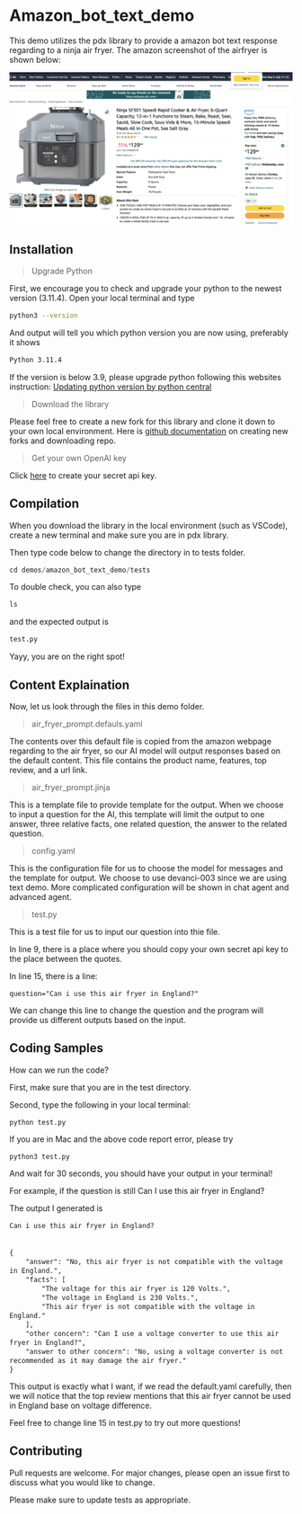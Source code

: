 # Amazon_bot_text_demo

This demo utilizes the pdx library to provide a amazon bot text response regarding to a ninja air fryer. The amazon screenshot of the airfryer is shown below:

![image](air_fryer_photo.png)

## Installation
> Upgrade Python


First, we encourage you to check and upgrade your python to the newest version (3.11.4). Open your local terminal and type

```bash
python3 --version
```
And output will tell you which python version you are now using, preferably it shows
```bash
Python 3.11.4
```
If the version is below 3.9, please upgrade python following this websites instruction:
[Updating python version by python central](https://www.pythoncentral.io/how-to-update-python/)

> Download the library

Please feel free to create a new fork for this library and clone it down to your own local environment.
Here is [github documentation](https://docs.github.com/en/get-started/quickstart/fork-a-repo) on creating new forks and downloading repo.

>Get your own OpenAI key

Click [here](https://help.openai.com/en/articles/4936850-where-do-i-find-my-secret-api-key) to create your secret api key.

## Compilation

When you download the library in the local environment (such as VSCode), create a new terminal and make sure you are in pdx library.

Then type code below to change the directory in to tests folder.
```python
cd demos/amazon_bot_text_demo/tests
```
To double check, you can also type
```python
ls
```
and the expected output is 
```python
test.py
```
Yayy, you are on the right spot!

## Content Explaination
Now, let us look through the files in this demo folder.
> air_fryer_prompt.defauls.yaml

The contents over this default file is copied from the amazon webpage regarding to the air fryer, so our AI model will output responses based on the default content. This file contains the product name, features, top review, and a url link.

> air_fryer_prompt.jinja

This is a template file to provide template for the output. When we choose to input a question for the AI, this template will limit the output to one answer, three relative facts, one related question, the answer to the related question.

> config.yaml

This is the configuration file for us to choose the model for messages and the template for output. We choose to use devanci-003 since we are using text demo. More complicated configuration will be shown in chat agent and advanced agent.

>test.py

This is a test file for us to input our question into thie file. 

In line 9, there is a place where you should copy your own secret api key to the place between the quotes.

In line 15, there is a line:
```
question="Can i use this air fryer in England?"
```
We can change this line to change the question and the program will provide us different outputs based on the input.

## Coding Samples

How can we run the code?

First, make sure that you are in the test directory.

Second, type the following in your local terminal:

```
python test.py
```
If you are in Mac and the above code report error, please try 
```
python3 test.py
```
And wait for 30 seconds, you should have your output in your terminal!

For example, if the question is still Can I use this air fryer in England?

The output I generated is 

```
Can i use this air fryer in England?


{
    "answer": "No, this air fryer is not compatible with the voltage in England.",
    "facts": [
        "The voltage for this air fryer is 120 Volts.",
        "The voltage in England is 230 Volts.",
        "This air fryer is not compatible with the voltage in England."
    ],
    "other concern": "Can I use a voltage converter to use this air fryer in England?",
    "answer to other concern": "No, using a voltage converter is not recommended as it may damage the air fryer."
}
```
This output is exactly what I want, if we read the default.yaml carefully, then we will notice that the top review mentions that this air fryer cannot be used in England base on voltage difference.

Feel free to change line 15 in test.py to try out more questions!

## Contributing

Pull requests are welcome. For major changes, please open an issue first
to discuss what you would like to change.

Please make sure to update tests as appropriate.


